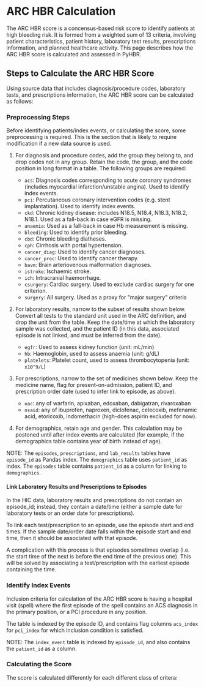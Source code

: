 # ARC HBR Calculation

The ARC HBR score is a concensus-based risk score to identify patients at high bleeding risk. It is formed from a weighted sum of 13 criteria, involving patient characteristics, patient history, laboratory test results, prescriptions information, and planned healthcare activity. This page describes how the ARC HBR score is calculated and assessed in PyHBR.

## Steps to Calculate the ARC HBR Score

Using source data that includes diagnosis/procedure codes, laboratory tests, and prescriptions information, the ARC HBR score can be calculated as follows:

### Preprocessing Steps

Before identifying patients/index events, or calculating the score, some preprocessing is required. This is the section that is likely to require modification if a new data source is used.

1. For diagnosis and procedure codes, add the group they belong to, and drop codes not in any group. Retain the code, the group, and the code position in long format in a table. The following groups are required:
    * `acs`: Diagnosis codes corresponding to acute coronary syndromes (includes myocardial infarction/unstable angina). Used to identify index events.
    * `pci`: Percutaneous coronary intervention codes (e.g. stent implantation). Used to identify index events.
    * `ckd`: Chronic kidney disease: includes N18.5, N18.4, N18.3, N18.2, N18.1. Used as a fall-back in case eGFR is missing.
    * `anaemia`: Used as a fall-back in case Hb measurement is missing.
    * `bleeding`: Used to identify prior bleeding.
    * `cbd`: Chronic bleeding diatheses.
    * `cph`: Cirrhosis with portal hypertension.
    * `cancer_diag`: Used to identify cancer diagnoses.
    * `cancer_proc`: Used to identify cancer therapy.
    * `bavm`: Brain arteriovenous malformation diagnoses.
    * `istroke`: Ischaemic stroke.
    * `ich`: Intracranial haemorrhage.
    * `csurgery`: Cardiac surgery. Used to exclude cardiac surgery for one criterion.
    * `surgery`: All surgery. Used as a proxy for "major surgery" criteria
2. For laboratory results, narrow to the subset of results shown below. Convert all tests to the standard unit used in the ARC definition, and drop the unit from the table. Keep the date/time at which the laboratory sample was collected, and the patient ID (in this data, associated episode is not linked, and must be inferred from the date).
    * `egfr`: Used to assess kidney function (unit: mL/min)
    * `hb`: Haemoglobin, used to assess anaemia (unit: g/dL)
    * `platelets`: Platelet count, used to assess thrombocytopenia (unit: `x10^9/L`)

3. For prescriptions, narrow to the set of medicines shown below. Keep the medicine name, flag for present-on-admission, patient ID, and prescription order date (used to infer link to episode, as above).
    * `oac`: any of warfarin, apixaban, edoxaban, dabigatran, rivaroxaban
    * `nsaid`: any of ibuprofen, naproxen, diclofenac, celecoxib, mefenamic acid, etoricoxib, indomethacin (high-does aspirin excluded for now).

4. For demographics, retain age and gender. This calculation may be postoned until after index events are calculated (for example, if the demographics table contains year of birth instead of age).

NOTE: The `episodes`, `prescriptions`, and `lab_results` tables have `episode_id` as Pandas index. The `demographics` table uses `patient_id` as index. The `episodes` table contains `patient_id` as a column for linking to `demographics`.

#### Link Laboratory Results and Prescriptions to Episodes

In the HIC data, laboratory results and prescriptions do not contain an episode_id; instead, they contain a date/time (either a sample date for laboratory tests or an order date for prescriptions).

To link each test/prescription to an episode, use the episode start and end times. If the sample date/order date falls within the episode start and end time, then it should be associated with that episode.

A complication with this process is that episodes sometimes overlap (i.e. the start time of the next is before the end time of the previous one). This will be solved by associating a test/prescription with the earliest episode containing the time.

### Identify Index Events

Inclusion criteria for calculation of the ARC HBR score is having a hospital visit (spell) where the first episode of the spell contains an ACS diagnosis in the primary position, or a PCI procedure in any position.

The table is indexed by the episode ID, and contains flag columns `acs_index` for `pci_index` for which inclusion condition is satisfied.

NOTE: The `index_event` table is indexed by `episode_id`, and also contains the `patient_id` as a column.

### Calculating the Score

The score is calculated differently for each different class of critera: